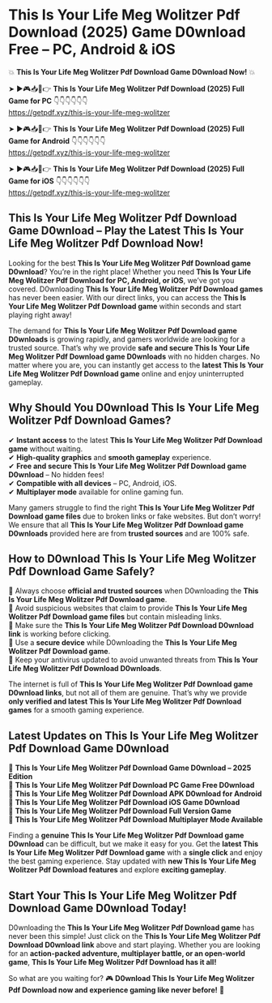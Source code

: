 # This Is Your Life Meg Wolitzer Pdf Download (2025) Game D0wnload Free – PC, Android & iOS

💥 **This Is Your Life Meg Wolitzer Pdf Download Game D0wnload Now!** 💥  

➤ ►🎮📥📱👉 **This Is Your Life Meg Wolitzer Pdf Download (2025) Full Game for PC** 👇👇👇👇👇👇  
https://getpdf.xyz/this-is-your-life-meg-wolitzer  

➤ ►🎮📥📱👉 **This Is Your Life Meg Wolitzer Pdf Download (2025) Full Game for Android** 👇👇👇👇👇👇  
https://getpdf.xyz/this-is-your-life-meg-wolitzer  

➤ ►🎮📥📱👉 **This Is Your Life Meg Wolitzer Pdf Download (2025) Full Game for iOS** 👇👇👇👇👇👇  
https://getpdf.xyz/this-is-your-life-meg-wolitzer  

## This Is Your Life Meg Wolitzer Pdf Download Game D0wnload – Play the Latest This Is Your Life Meg Wolitzer Pdf Download Now!

Looking for the best **This Is Your Life Meg Wolitzer Pdf Download game D0wnload**? You’re in the right place! Whether you need **This Is Your Life Meg Wolitzer Pdf Download for PC, Android, or iOS**, we’ve got you covered. D0wnloading **This Is Your Life Meg Wolitzer Pdf Download games** has never been easier. With our direct links, you can access the **This Is Your Life Meg Wolitzer Pdf Download game** within seconds and start playing right away!  

The demand for **This Is Your Life Meg Wolitzer Pdf Download game D0wnloads** is growing rapidly, and gamers worldwide are looking for a trusted source. That’s why we provide **safe and secure This Is Your Life Meg Wolitzer Pdf Download game D0wnloads** with no hidden charges. No matter where you are, you can instantly get access to the **latest This Is Your Life Meg Wolitzer Pdf Download game** online and enjoy uninterrupted gameplay.  

## **Why Should You D0wnload This Is Your Life Meg Wolitzer Pdf Download Games?**  

✔ **Instant access** to the latest **This Is Your Life Meg Wolitzer Pdf Download game** without waiting.  
✔ **High-quality graphics** and **smooth gameplay** experience.  
✔ **Free and secure This Is Your Life Meg Wolitzer Pdf Download game D0wnload** – No hidden fees!  
✔ **Compatible with all devices** – PC, Android, iOS.  
✔ **Multiplayer mode** available for online gaming fun.  

Many gamers struggle to find the right **This Is Your Life Meg Wolitzer Pdf Download game files** due to broken links or fake websites. But don’t worry! We ensure that all **This Is Your Life Meg Wolitzer Pdf Download game D0wnloads** provided here are from **trusted sources** and are 100% safe.  

## **How to D0wnload This Is Your Life Meg Wolitzer Pdf Download Game Safely?**  

📌 Always choose **official and trusted sources** when D0wnloading the **This Is Your Life Meg Wolitzer Pdf Download game**.  
📌 Avoid suspicious websites that claim to provide **This Is Your Life Meg Wolitzer Pdf Download game files** but contain misleading links.  
📌 Make sure the **This Is Your Life Meg Wolitzer Pdf Download D0wnload link** is working before clicking.  
📌 Use a **secure device** while D0wnloading the **This Is Your Life Meg Wolitzer Pdf Download game**.  
📌 Keep your antivirus updated to avoid unwanted threats from **This Is Your Life Meg Wolitzer Pdf Download D0wnloads**.  

The internet is full of **This Is Your Life Meg Wolitzer Pdf Download game D0wnload links**, but not all of them are genuine. That’s why we provide **only verified and latest This Is Your Life Meg Wolitzer Pdf Download games** for a smooth gaming experience.  

## **Latest Updates on This Is Your Life Meg Wolitzer Pdf Download Game D0wnload**  

🔹 **This Is Your Life Meg Wolitzer Pdf Download Game D0wnload – 2025 Edition**  
🔹 **This Is Your Life Meg Wolitzer Pdf Download PC Game Free D0wnload**  
🔹 **This Is Your Life Meg Wolitzer Pdf Download APK D0wnload for Android**  
🔹 **This Is Your Life Meg Wolitzer Pdf Download iOS Game D0wnload**  
🔹 **This Is Your Life Meg Wolitzer Pdf Download Full Version Game**  
🔹 **This Is Your Life Meg Wolitzer Pdf Download Multiplayer Mode Available**  

Finding a **genuine This Is Your Life Meg Wolitzer Pdf Download game D0wnload** can be difficult, but we make it easy for you. Get the **latest This Is Your Life Meg Wolitzer Pdf Download game** with a **single click** and enjoy the best gaming experience. Stay updated with **new This Is Your Life Meg Wolitzer Pdf Download features** and explore **exciting gameplay**.  

## **Start Your This Is Your Life Meg Wolitzer Pdf Download Game D0wnload Today!**  

D0wnloading the **This Is Your Life Meg Wolitzer Pdf Download game** has never been this simple! Just click on the **This Is Your Life Meg Wolitzer Pdf Download D0wnload link** above and start playing. Whether you are looking for an **action-packed adventure, multiplayer battle, or an open-world game**, **This Is Your Life Meg Wolitzer Pdf Download has it all!**  

So what are you waiting for? 🎮 **D0wnload This Is Your Life Meg Wolitzer Pdf Download now and experience gaming like never before!** 🚀  